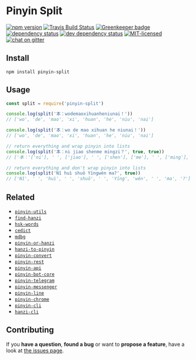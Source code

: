 # Pinyin Split

[![npm version](https://img.shields.io/npm/v/pinyin-split.svg)](https://www.npmjs.com/package/pinyin-split)
[![Travis Build Status](https://travis-ci.org/pepebecker/pinyin-split.svg)](https://travis-ci.org/pepebecker/pinyin-split)
[![Greenkeeper badge](https://badges.greenkeeper.io/pepebecker/pinyin-split.svg)](https://greenkeeper.io/)
[![dependency status](https://img.shields.io/david/pepebecker/pinyin-split.svg)](https://david-dm.org/pepebecker/pinyin-split)
[![dev dependency status](https://img.shields.io/david/dev/pepebecker/pinyin-split.svg)](https://david-dm.org/pepebecker/pinyin-split#info=devDependencies)
[![MIT-licensed](https://img.shields.io/github/license/pepebecker/pinyin-split.svg)](https://opensource.org/licenses/MIT)
[![chat on gitter](https://badges.gitter.im/pepebecker.svg)](https://gitter.im/pepebecker)

## Install

```shell
npm install pinyin-split
```

## Usage

```js
const split = require('pinyin-split')

console.log(split('本：wodemaoxihuanheniunai！'))
// ['wo', 'de', 'mao', 'xi', 'huan', 'he', 'niu', 'nai']

console.log(split('本：wo de mao xihuan he niunai！'))
// ['wo', 'de', 'mao', 'xi', 'huan', 'he', 'niu', 'nai']

// return everything and wrap pinyin into lists
console.log(split('本：ni jiao shenme mingzi？', true, true))
// ['本：'['ni'], ' ', ['jiao'], ' ', ['shen'], ['me'], ' ', ['ming'], ['zi'], '？']

// return everything and don't wrap pinyin into lists
console.log(split('Nǐ huì shuō Yīngwén ma?', true))
// ['Nǐ', ' ', 'huì', ' ', 'shuō', ' ', 'Yīng', 'wén', ' ', 'ma', '?']
```

## Related

- [`pinyin-utils`](https://github.com/pepebecker/pinyin-utils)
- [`find-hanzi`](https://github.com/pepebecker/find-hanzi)
- [`hsk-words`](https://github.com/pepebecker/hsk-words)
- [`cedict`](https://github.com/pepebecker/cedict)
- [`mdbg`](https://github.com/pepebecker/mdbg)
- [`pinyin-or-hanzi`](https://github.com/pepebecker/pinyin-or-hanzi)
- [`hanzi-to-pinyin`](https://github.com/pepebecker/hanzi-to-pinyin)
- [`pinyin-convert`](https://github.com/pepebecker/pinyin-convert)
- [`pinyin-rest`](https://github.com/pepebecker/pinyin-rest)
- [`pinyin-api`](https://github.com/pepebecker/pinyin-api)
- [`pinyin-bot-core`](https://github.com/pepebecker/pinyin-bot-core)
- [`pinyin-telegram`](https://github.com/pepebecker/pinyin-telegram)
- [`pinyin-messenger`](https://github.com/pepebecker/pinyin-messenger)
- [`pinyin-line`](https://github.com/pepebecker/pinyin-line)
- [`pinyin-chrome`](https://github.com/pepebecker/pinyin-chrome)
- [`pinyin-cli`](https://github.com/pepebecker/pinyin-cli)
- [`hanzi-cli`](https://github.com/pepebecker/hanzi-cli)

## Contributing

If you **have a question**, **found a bug** or want to **propose a feature**, have a look at [the issues page](https://github.com/pepebecker/pinyin-split/issues).
